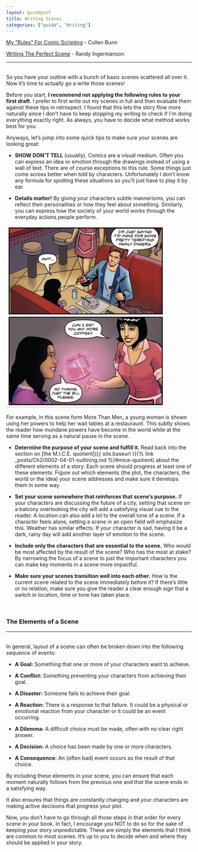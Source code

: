 ```yaml
---
layout: guidepost
title: Writing Scenes
categories: ["guide", "Writing"]
---
```


[My “Rules” For Comic Scripting](http://www.cullenbunn.com/my-rules-for-comic-scripting/) - Cullen Bunn

[Writing The Perfect Scene](http://www.advancedfictionwriting.com/articles/writing-the-perfect-scene/) - Randy Ingermanson

<hr><br>
So you have your outline with a bunch of basic scenes scattered all over it. Now it’s time to actually go a write those scenes!

Before you start, **I recommend not applying the following rules to your first draft**. I prefer to first write out my scenes in full and then evaluate them against these tips in retrospect. I found that this lets the story flow more naturally since I don't have to keep stopping my writing to check if I'm doing everything exactly right. As always, you have to decide what method works best for you.

Anyways, let’s jump into some quick tips to make sure your scenes are looking great:


- **SHOW DON’T TELL** (usually). Comics are a visual medium. Often you can express an idea or emotion through the drawings instead of using a wall of text. There are of course exceptions to this rule. Some things just come across better when told by characters. Unfortunately I don’t know any formula for spotting these situations so you’ll just have to play it by ear.

- **Details matter!** By giving your characters subtle mannerisms, you can reflect their personalities or how they feel about something. Similarly, you can express how the society of your world works through the everyday actions people perform.

![this should be a photo](/images/guide/details.jpg)

For example, in this scene form More Than Men, a young woman is shown using her powers to help her wait tables at a restauraunt. This subtly shows the reader how mundane powers have become in the world while at the same time serving as a natural pause in the scene.

- **Determine the purpose of your scene and fulfill it.** Read back into the section on [the M.I.C.E. quotient]({{ site.baseurl }}{% link _posts/Ch2/0002-04-01-outlining.md %}#mice-quotient) about the different elements of a story. Each scene should progress at least one of these elements. Figure out which elements (the plot, the characters, the world or the idea) your scene addresses and make sure it develops them in some way.

- **Set your scene somewhere that reinforces that scene’s purpose.** If your characters are discussing the future of a city, setting that scene on a balcony overlooking the city will add a satisfying visual cue to the reader. A location can also add a lot to the overall tone of a scene. If a character feels alone, setting a scene in an open field will emphasize this. Weather has similar effects. If your character is sad, having it be a dark, rainy day will add another layer of emotion to the scene.

- **Include only the characters that are essential to the scene.** Who would be most affected by the result of the scene? Who has the most at stake? By narrowing the focus of a scene to just the important characters you can make key moments in a scene more impactful.

- **Make sure your scenes transition well into each other.** How is the current scene related to the scene immediately before it? If there’s little or no relation, make sure you give the reader a clear enough sign that a switch in location, time or tone has taken place.

<br>

### The Elements of a Scene

<hr><br>
In general, layout of a scene can often be broken down into the following sequence of events:

- **A Goal:** Something that one or more of your characters want to achieve.

- **A Conflict:** Something preventing your characters from achieving their goal.

- **A Disaster:** Someone fails to achieve their goal.

- **A Reaction:** There is a response to that failure. It could be a physical or emotional reaction from your character or it could be an event occurring.

- **A Dilemma:** A difficult choice must be made, often with no clear right answer.

- **A Decision:** A choice has been made by one or more characters.

- **A Consequence:** An (often bad) event occurs as the result of that choice.

By including these elements in your scene, you can ensure that each moment naturally follows from the previous one and that the scene ends in a satisfying way.

It also ensures that things are constantly changing and your characters are making active decisions that progress your plot.

Now, you don’t have to go through all those steps in that order for every scene in your book. In fact, I encourage you NOT to do so for the sake of keeping your story unpredictable. These are simply the elements that I think are common to most scenes. It’s up to you to decide when and where they should be applied in your story.